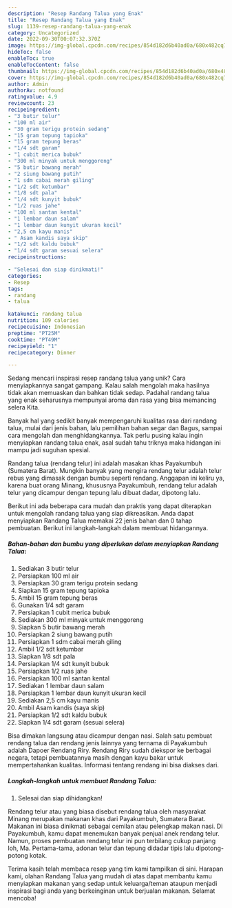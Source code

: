 ```yaml
---
description: "Resep Randang Talua yang Enak"
title: "Resep Randang Talua yang Enak"
slug: 1139-resep-randang-talua-yang-enak
category: Uncategorized
date: 2022-09-30T00:07:32.370Z
image: https://img-global.cpcdn.com/recipes/854d182d6b40ad0a/680x482cq70/randang-talua-foto-resep-utama.jpg
hideToc: false
enableToc: true
enableTocContent: false
thumbnail: https://img-global.cpcdn.com/recipes/854d182d6b40ad0a/680x482cq70/randang-talua-foto-resep-utama.jpg
cover: https://img-global.cpcdn.com/recipes/854d182d6b40ad0a/680x482cq70/randang-talua-foto-resep-utama.jpg
author: Admin
authorAv: notfound
ratingvalue: 4.9
reviewcount: 23
recipeingredient:
- "3 butir telur"
- "100 ml air"
- "30 gram terigu protein sedang"
- "15 gram tepung tapioka"
- "15 gram tepung beras"
- "1/4 sdt garam"
- "1 cubit merica bubuk"
- "300 ml minyak untuk menggoreng"
- "5 butir bawang merah"
- "2 siung bawang putih"
- "1 sdm cabai merah giling"
- "1/2 sdt ketumbar"
- "1/8 sdt pala"
- "1/4 sdt kunyit bubuk"
- "1/2 ruas jahe"
- "100 ml santan kental"
- "1 lembar daun salam"
- "1 lembar daun kunyit ukuran kecil"
- "2,5 cm kayu manis"
- " Asam kandis saya skip"
- "1/2 sdt kaldu bubuk"
- "1/4 sdt garam sesuai selera"
recipeinstructions:

- "Selesai dan siap dinikmati!"
categories:
- Resep
tags:
- randang
- talua

katakunci: randang talua 
nutrition: 109 calories
recipecuisine: Indonesian
preptime: "PT25M"
cooktime: "PT49M"
recipeyield: "1"
recipecategory: Dinner

---
```





Sedang mencari inspirasi resep randang talua yang unik? Cara menyiapkannya sangat gampang. Kalau salah mengolah maka hasilnya tidak akan memuaskan dan bahkan tidak sedap. Padahal randang talua yang enak seharusnya mempunyai aroma dan rasa yang bisa memancing selera Kita.





Banyak hal yang sedikit banyak mempengaruhi kualitas rasa dari randang talua, mulai dari jenis bahan, lalu pemilihan bahan segar dan Bagus, sampai cara mengolah dan menghidangkannya. Tak perlu pusing kalau ingin menyiapkan randang talua enak,      asal sudah tahu triknya maka hidangan ini mampu jadi suguhan spesial.














Randang talua (rendang telur) ini adalah masakan khas Payakumbuh (Sumatera Barat). Mungkin banyak yang mengira rendang telur adalah telur rebus yang dimasak dengan bumbu seperti rendang. Anggapan ini keliru ya, karena buat orang Minang, khususnya Payakumbuh, rendang telur adalah telur yang dicampur dengan tepung lalu dibuat dadar, dipotong lalu.






Berikut ini ada beberapa cara mudah dan praktis yang dapat diterapkan untuk mengolah randang talua yang siap dikreasikan. Anda dapat menyiapkan Randang Talua memakai 22 jenis bahan dan 0 tahap pembuatan. Berikut ini langkah-langkah dalam membuat hidangannya.

<!--inarticleads1-->

##### Bahan-bahan dan bumbu yang diperlukan dalam menyiapkan Randang Talua:

1. Sediakan 3 butir telur
1. Persiapkan 100 ml air
1. Persiapkan 30 gram terigu protein sedang
1. Siapkan 15 gram tepung tapioka
1. Ambil 15 gram tepung beras
1. Gunakan 1/4 sdt garam
1. Persiapkan 1 cubit merica bubuk
1. Sediakan 300 ml minyak untuk menggoreng
1. Siapkan 5 butir bawang merah
1. Persiapkan 2 siung bawang putih
1. Persiapkan 1 sdm cabai merah giling
1. Ambil 1/2 sdt ketumbar
1. Siapkan 1/8 sdt pala
1. Persiapkan 1/4 sdt kunyit bubuk
1. Persiapkan 1/2 ruas jahe
1. Persiapkan 100 ml santan kental
1. Sediakan 1 lembar daun salam
1. Persiapkan 1 lembar daun kunyit ukuran kecil
1. Sediakan 2,5 cm kayu manis
1. Ambil  Asam kandis (saya skip)
1. Persiapkan 1/2 sdt kaldu bubuk
1. Siapkan 1/4 sdt garam (sesuai selera)


Bisa dimakan langsung atau dicampur dengan nasi. Salah satu pembuat rendang talua dan rendang jenis lainnya yang ternama di Payakumbuh adalah Dapoer Rendang Riry. Rendang Riry sudah diekspor ke berbagai negara, tetapi pembuatannya masih dengan kayu bakar untuk mempertahankan kualitas. Informasi tentang rendang ini bisa diakses dari. 

<!--inarticleads2-->

##### Langkah-langkah untuk membuat Randang Talua:


1. Selesai dan siap dihidangkan!

Rendang telur atau yang biasa disebut rendang talua oleh masyarakat Minang merupakan makanan khas dari Payakumbuh, Sumatera Barat. Makanan ini biasa dinikmati sebagai cemilan atau pelengkap makan nasi. Di Payakumbuh, kamu dapat menemukan banyak penjual anek rendang telur. Namun, proses pembuatan rendang telur ini pun terbilang cukup panjang loh, Ma. Pertama-tama, adonan telur dan tepung didadar tipis lalu dipotong-potong kotak. 

Terima kasih telah membaca resep yang tim kami tampilkan di sini. Harapan kami, olahan Randang Talua yang mudah di atas dapat membantu kamu menyiapkan makanan yang sedap untuk keluarga/teman ataupun menjadi inspirasi bagi anda yang berkeinginan untuk berjualan makanan. Selamat mencoba!
